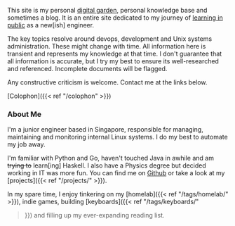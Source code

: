 
This site is my personal [digital
garden](https://maggieappleton.com/garden-history), personal knowledge base and
sometimes a blog. It is an entire site dedicated to my journey of [learning in
public](https://www.swyx.io/learn-in-public/) as a new[ish] engineer.

The key topics resolve around devops, development and Unix systems
administration. These might change with time. All information here is transient
and represents my knowledge at that time. I don't guarantee that all information
is accurate, but I try my best to ensure its well-researched and referenced.
Incomplete documents will be flagged.

Any constructive criticism is welcome. Contact me at the links below.

[Colophon]({{< ref "/colophon" >}})

### About Me

I'm a junior engineer based in Singapore, responsible for managing, maintaining
and monitoring internal Linux systems. I do my best to automate my job away.

I'm familiar with Python and Go, haven't touched Java in awhile and am ~~trying
to~~ learn[ing] Haskell. I also have a Physics degree but decided working in IT
was more fun. You can find me on [Github](https://github.com/kencx) or take a
look at my [projects]({{< ref "/projects/" >}}).

In my spare time, I enjoy tinkering on my
[homelab]({{< ref "/tags/homelab/" >}}), indie games, building [keyboards]({{<
ref "/tags/keyboards/"
>}}) and filling up my ever-expanding reading list.
